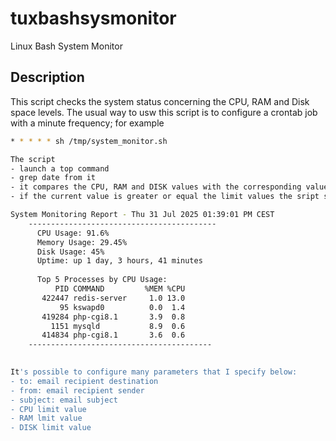 # tuxbashsysmonitor
Linux Bash System Monitor

## Description

This script checks the system status concerning the CPU, RAM and Disk space levels.
The usual way to usw this script is to configure a crontab job with a minute frequency; for example
```bash
* * * * * sh /tmp/system_monitor.sh

The script
- launch a top command
- grep date from it
- it compares the CPU, RAM and DISK values with the corresponding value limits
- if the current value is greater or equal the limit values the sript sends an email with the alert and a report like this

System Monitoring Report - Thu 31 Jul 2025 01:39:01 PM CEST
    ------------------------------------------
      CPU Usage: 91.6%
      Memory Usage: 29.45%
      Disk Usage: 45%
      Uptime: up 1 day, 3 hours, 41 minutes
      
      Top 5 Processes by CPU Usage:
          PID COMMAND         %MEM %CPU
       422447 redis-server     1.0 13.0
           95 kswapd0          0.0  1.4
       419284 php-cgi8.1       3.9  0.8
         1151 mysqld           8.9  0.6
       414834 php-cgi8.1       3.6  0.6
    -----------------------------------------

  
It's possible to configure many parameters that I specify below:
- to: email recipient destination
- from: email recipient sender
- subject: email subject
- CPU limit value
- RAM lmit value
- DISK limit value
